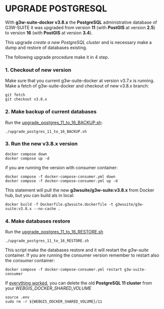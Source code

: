 # UPGRADE POSTGRESQL

With **g3w-suite-docker v3.8.x** the **PostgreSQL** administrative database of G3W-SUITE it was upgraded from version **11** (with **PostGIS** at version **2.5**) to 
version **16** (with **PostGIS** at version **3.4**).

This upgrade _create a new PostgreSQL cluster_ and is necessary make a dump and restore of databases existing.

The following upgrade procedure make it in 4 step.

### 1. Checkout of new version
Make sure that you current g3w-suite-docker at version v3.7.x is running.
Make a fetch of g3w-suite-docker and checkout of new v3.8.x branch:

```shell
git fetch
git checkout v3.8.x
```

### 2. Make backup of current databases
Run the [upgrade_postgres_11_to_16_BACKUP.sh](upgrade_postgres_11_to_16_BACKUP.sh):
```shell
./upgrade_postgres_11_to_16_BACKUP.sh
```

### 3. Run the new v3.8.x version
```shell
docker compose down
docker compose up -d
```
if you are running the version with consumer container:

```shell
docker compose -f docker-compose-consumer.yml down
docker compose -f docker-compose-consumer.yml up -d
```

This statement will pull the new **g3wsuite/g3w-suite:v3.8.x** from Docker hub, but you can build als in local:
```shell
docker build -f Dockerfile.g3wsuite.dockerfile -t g3wsuite/g3w-suite:v3.8.x --no-cache .
```

### 4. Make databases restore
Run the [upgrade_postgres_11_to_16_RESTORE.sh](upgrade_postgres_11_to_16_RESTORE.sh)
```shell
./upgrade_postgres_11_to_16_RESTORE.sh
```
This script make the databases restore and it will restart the _g3w-suite_ container. If you are running the consumer version
remember to restart also the _consumer_ container: 
```shell
docker compose -f docker-compose-consumer.yml restart g3w-suite-consumer
```

If <u>everything worked</u>, you can delete the old **PostgreSQL 11 cluster** from your _WEBGIS_DOCKER_SHARED_VOLUME_
```shell
source .env
sudo rm -r ${WEBGIS_DOCKER_SHARED_VOLUME}/11
```
